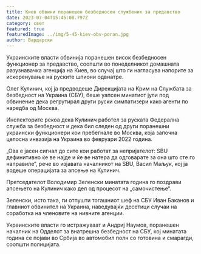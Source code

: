 ```yaml
---
title: Киев обвини поранешен безбедносен службеник за предавство
date: 2023-07-04T15:45:08.797Z
category: свет
featured: true
featuredImage: ../img/5-45-kiev-obv-poran.jpg
author: Вардарски
---
```

Украинските власти обвинија поранешен висок безбедносен функционер за предавство, соопшти во понеделникот домашната разузнавачка агенција на Киев, во случај што ги нагласува напорите за искоренување на руските шпиони одвнатре.

Олег Кулинич, кој ја предводеше Дирекцијата на Крим на Службата за безбедност на Украина (СБУ), беше уапсен минатиот јули под обвинение дека регрутирал други руски симпатизери како агенти по наредба од Москва.

Инспекторите рекоа дека Кулинич работел за руската Федерална служба за безбедност и дека бил следен од други поранешни украински функционери кои пребегнале во Москва, која започна целосна инвазија на Украина во февруари 2022 година.

„Ова е јасен сигнал до сите кои работат за непријателот: SBU дефинитивно ќе ве најде и ќе ве натера да одговарате за она што сте го направиле“, рече во изјавата началникот на SBU, Васил Маљук, кој ја водеше операцијата за апсење на Кулинич.

Претседателот Володимир Зеленски минатата година го поздрави апсењето на Кулинич како дел од процесот на „самочистење“.

Зеленски, исто така, ги отпушти тогашниот шеф на СБУ Иван Баканов и главниот обвинител на Украина, наведувајќи десетици случаи на соработка на членовите на нивните агенции.

Украинските власти го истражуваат и Андриј Наумов, поранешен началник на Одделот за внатрешна безбедност на СБУ, кој минатата година се појави во Србија во автомобил полн со готовина и смарагди, соопшти полицијата.